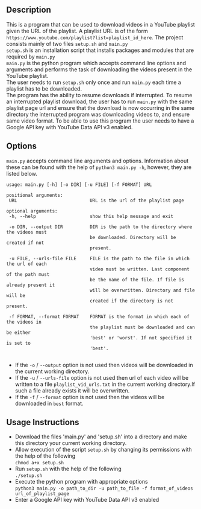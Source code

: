 ## Description
This is a program that can be used to download videos in a YouTube playlist given the URL of the playlist. A playlist URL is of the form `https://www.youtube.com/playlist?list=playlist_id_here`. The project consists mainly of two files `setup.sh` and `main.py`<br>
`setup.sh` is an installation script that installs packages and modules that are required by `main.py`<br>
`main.py` is the python program which accepts command line options and arguments and performs the task of downloading the videos present in the YouTube playlist.<br>
The user needs to run `setup.sh` only once and run `main.py` each time a playlist has to be downloaded.<br>
The program has the ability to resume downloads if interrupted. To resume an interrupted playlist download, the user has to run `main.py` with the same playlist page url and ensure that the download is now occurring in the same directory the interrupted program was downloading videos to, and ensure same video format.
To be able to use this program the user needs to have a Google API key with YouTube Data API v3 enabled. 

## Options
`main.py` accepts command line arguments and options. Information about these can be found with the help of 
`python3 main.py -h`, however, they are listed below.
 ```
usage: main.py [-h] [-o DIR] [-u FILE] [-f FORMAT] URL

positional arguments:
  URL                           URL is the url of the playlist page

optional arguments:
  -h, --help                    show this help message and exit

  -o DIR, --output DIR          DIR is the path to the directory where the videos must
                                be downloaded. Directory will be created if not
                                present.

  -u FILE, --urls-file FILE     FILE is the path to the file in which the url of each
		                        video must be written. Last component of the path must
		                        be the name of the file. If file is already present it
		                        will be overwritten. Directory and file will be
		                        created if the directory is not present.

  -f FORMAT, --format FORMAT    FORMAT is the format in which each of the videos in
                                the playlist must be downloaded and can be either
                                'best' or 'worst'. If not specified it is set to
                                'best'.


 ```
 - If the `-o` / `--output` option is not used then videos will be downloaded in the current working directory.
 - If the `-u` / `--urls-file` option is not used then url of each video will be written to a file `playlist_vid_urls.txt` in the current working directory.If such a file already exists it will be overwritten.
 - If the `-f` / `--format` option is not used then the videos will be downloaded in `best` format.

## Usage Instructions
- Download the files 'main.py' and 'setup.sh' into a directory and make this directory your current working directory.
- Allow execution of the script `setup.sh` by changing its permissions with the help of the following<br>
    `chmod a+x setup.sh` 
- Run `setup.sh` with the help of the following<br>
    `./setup.sh`
- Execute the python program with appropriate options<br>
	`python3 main.py -o path_to_dir -u path_to_file -f format_of_videos url_of_playlist_page`
- Enter a Google API key with YouTube Data API v3 enabled